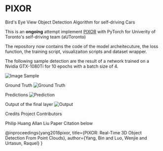 # PIXOR
Bird's Eye View Object Detection Algorithm for self-driving Cars

This is an **ongoing** attempt implement [PIXOR](http://openaccess.thecvf.com/content_cvpr_2018/CameraReady/3012.pdf) with PyTorch for Univerity of Toronto's self-driving team (aUToronto)

The repository now contains the code of the model archeitecuture, the loss function, the training script, visualizaiton scripts and dataset wrapper.

The following sample detection are the result of a network trained on a Nvidia GTX-1080Ti for 10 epochs with a batch size of 4.

![Image Sample](Figures/image_2.png)

Ground Truth
![Ground Truth](Figures/GT_screenshot_1.png)

Predictions
![Prediction](Figures/Prediction_screenshot_1.png)

Output of the final layer
![Output](Figures/activation_map_1.png)

Credits
Project Contributors

Philip Huang
Allan Liu
Paper Citation below



@inproceedings{yang2018pixor,
  title={PIXOR: Real-Time 3D Object Detection From Point Clouds},
  author={Yang, Bin and Luo, Wenjie and Urtasun, Raquel}
}
